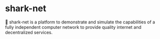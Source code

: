 # shark-net
🦈 shark-net is a platform to demonstrate and simulate the capabilities of a fully independent computer network to provide quality internet and decentralized services.  
